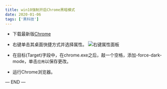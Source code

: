 ```yaml
---
title: win10强制开启Chrome黑暗模式
date: 2020-01-06
tags: ['黑科技']
---
```


+ 下载最新版[Chrome]('https://www.google.cn/chrome/')

+ 右键单击其桌面快捷方式并选择属性。
![右键属性面板](https://ss0.baidu.com/6ONWsjip0QIZ8tyhnq/it/u=734611833,4010414636&fm=173&app=49&f=JPEG?w=640&h=826&s=2134E43245DFC5C85CEDE1CE000080B3)

+ 在目标(Target)字段中，在chrome.exe之后，敲一个空格，添加-force-dark-mode，单击`应用`以保存更改。

+ 运行Chrome浏览器。

— END —
